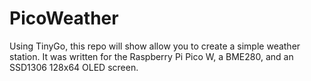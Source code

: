 # PicoWeather

Using TinyGo, this repo will show allow you to create a simple weather station. It was written for the Raspberry Pi Pico W, a BME280, and an SSD1306 128x64 OLED screen.